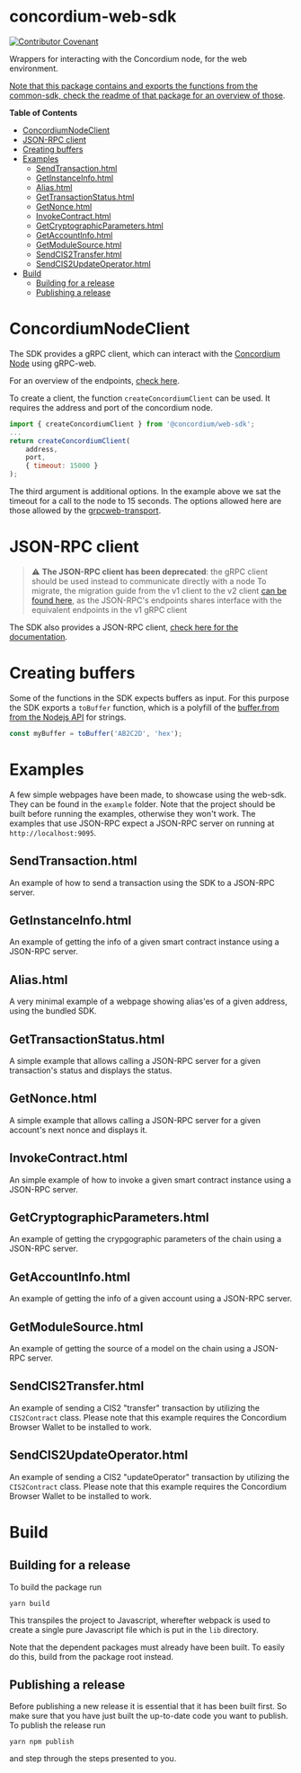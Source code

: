 # concordium-web-sdk

[![Contributor Covenant](https://img.shields.io/badge/Contributor%20Covenant-2.0-4baaaa.svg)](https://github.com/Concordium/.github/blob/main/.github/CODE_OF_CONDUCT.md)

Wrappers for interacting with the Concordium node, for the web environment.

[Note that this package contains and exports the functions from the common-sdk, check the readme of that package for an overview of those](../common/README.md).

**Table of Contents**
- [ConcordiumNodeClient](#concordiumnodeclient)
- [JSON-RPC client](#json-rpc-client)
- [Creating buffers](#creating-buffers)
- [Examples](#examples)
    - [SendTransaction.html](#sendtransactionhtml)
    - [GetInstanceInfo.html](#getinstanceinfohtml)
    - [Alias.html](#aliashtml)
    - [GetTransactionStatus.html](#gettransactionstatushtml)
    - [GetNonce.html](#getnoncehtml)
    - [InvokeContract.html](#invokecontracthtml)
    - [GetCryptographicParameters.html](#getcryptographicparametershtml)
    - [GetAccountInfo.html](#getaccountinfohtml)
    - [GetModuleSource.html](#getmodulesourcehtml)
    - [SendCIS2Transfer.html](#sendcis2transferhtml)
    - [SendCIS2UpdateOperator.html](#sendcis2updateoperatorhtml)
- [Build](#build)
    - [Building for a release](#building-for-a-release)
    - [Publishing a release](#publishing-a-release)

# ConcordiumNodeClient
The SDK provides a gRPC client, which can interact with the [Concordium Node](https://github.com/Concordium/concordium-node) using gRPC-web.

For an overview of the endpoints, [check here](../../docs/gRPC.md).

To create a client, the function `createConcordiumClient` can be used. It requires the address and port of the concordium node. 
```js
import { createConcordiumClient } from '@concordium/web-sdk';
...
return createConcordiumClient(
    address,
    port,
    { timeout: 15000 }
);
```

The third argument is additional options. In the example above we sat the timeout for a call to the node to 15 seconds. The options allowed here are those allowed by the [grpcweb-transport](https://www.npmjs.com/package/@protobuf-ts/grpcweb-transport).

# JSON-RPC client
> :warning: **The JSON-RPC client has been deprecated**: the gRPC client should be used instead to communicate directly with a node
> To migrate, the migration guide from the v1 client to the v2 client [can be found here](../../docs/grpc-migration.md), as the JSON-RPC's endpoints shares interface with the equivalent endpoints in the v1 gRPC client 

The SDK also provides a JSON-RPC client, [check here for the documentation](../../docs/JSON-RPC.md).

# Creating buffers
Some of the functions in the SDK expects buffers as input.
For this purpose the SDK exports a `toBuffer` function, which is a polyfill of the [buffer.from from the Nodejs API](https://nodejs.org/api/buffer.html#static-method-bufferfromstring-encoding) for strings.
```js
const myBuffer = toBuffer('AB2C2D', 'hex');
```

# Examples
A few simple webpages have been made, to showcase using the web-sdk. They can be found in the `example` folder.
Note that the project should be built before running the examples, otherwise they won't work.
The examples that use JSON-RPC expect a JSON-RPC server on running at `http://localhost:9095`.

## SendTransaction.html
An example of how to send a transaction using the SDK to a JSON-RPC server.

## GetInstanceInfo.html
An example of getting the info of a given smart contract instance using a JSON-RPC server.

## Alias.html
A very minimal example of a webpage showing alias'es of a given address, using the bundled SDK.

## GetTransactionStatus.html
A simple example that allows calling a JSON-RPC server for a given transaction's status and displays the status.

## GetNonce.html
A simple example that allows calling a JSON-RPC server for a given account's next nonce and displays it.

## InvokeContract.html
An simple example of how to invoke a given smart contract instance using a JSON-RPC server.

## GetCryptographicParameters.html
An example of getting the crypgographic parameters of the chain using a JSON-RPC server.

## GetAccountInfo.html
An example of getting the info of a given account using a JSON-RPC server.

## GetModuleSource.html
An example of getting the source of a model on the chain using a JSON-RPC server.

## SendCIS2Transfer.html
An example of sending a CIS2 "transfer" transaction by utilizing the `CIS2Contract` class. Please note that this example requires the Concordium Browser Wallet to be installed to work.

## SendCIS2UpdateOperator.html
An example of sending a CIS2 "updateOperator" transaction by utilizing the `CIS2Contract` class. Please note that this example requires the Concordium Browser Wallet to be installed to work.

# Build

## Building for a release
To build the package run
```
yarn build
```

This transpiles the project to Javascript, wherefter webpack is used to create a single pure Javascript file which is put in the `lib` directory.

Note that the dependent packages must already have been built. To easily do this, build from the package root instead.

## Publishing a release
Before publishing a new release it is essential that it has been built first. So make sure that 
you have just built the up-to-date code you want to publish. To publish the release run
```
yarn npm publish
```
and step through the steps presented to you.
